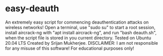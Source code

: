 # easy-deauth
An extremely easy script for commencing deauthentication attacks on wireless networks!
Open a terminal, use "sudo su" to start a root session, install aircrack-ng with "apt install aircrack-ng", and run "bash deauth.sh", when the script file is stored in you current directory.
Tested on Ubuntu 20.04 LTS
Created by Srijan Mukherjee. 
DISCLAIMER: I am not responsible for any misuse of this software! For educational purposes only!
